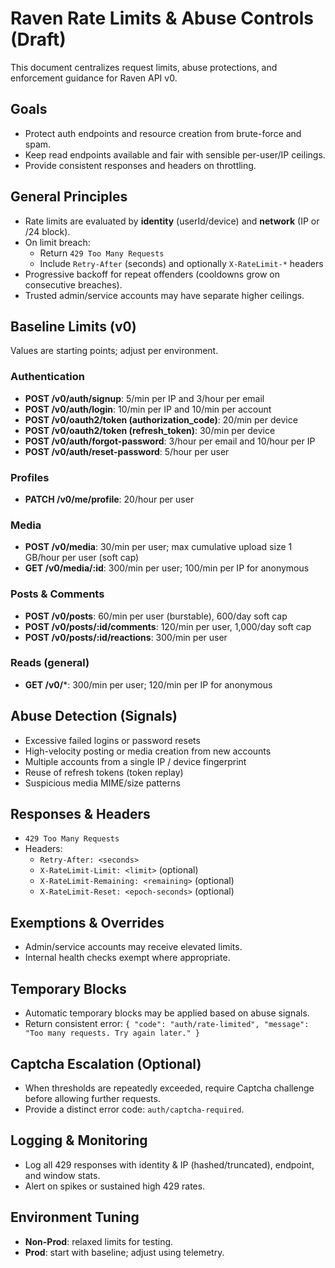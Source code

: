# Raven Rate Limits & Abuse Controls (Draft)

This document centralizes request limits, abuse protections, and enforcement guidance for Raven API v0.

## Goals
- Protect auth endpoints and resource creation from brute-force and spam.
- Keep read endpoints available and fair with sensible per-user/IP ceilings.
- Provide consistent responses and headers on throttling.

## General Principles
- Rate limits are evaluated by **identity** (userId/device) and **network** (IP or /24 block).
- On limit breach:
  - Return `429 Too Many Requests`
  - Include `Retry-After` (seconds) and optionally `X-RateLimit-*` headers
- Progressive backoff for repeat offenders (cooldowns grow on consecutive breaches).
- Trusted admin/service accounts may have separate higher ceilings.

## Baseline Limits (v0)
Values are starting points; adjust per environment.

### Authentication
- **POST /v0/auth/signup**: 5/min per IP and 3/hour per email
- **POST /v0/auth/login**: 10/min per IP and 10/min per account
- **POST /v0/oauth2/token (authorization_code)**: 20/min per device
- **POST /v0/oauth2/token (refresh_token)**: 30/min per device
- **POST /v0/auth/forgot-password**: 3/hour per email and 10/hour per IP
- **POST /v0/auth/reset-password**: 5/hour per user

### Profiles
- **PATCH /v0/me/profile**: 20/hour per user

### Media
- **POST /v0/media**: 30/min per user; max cumulative upload size 1 GB/hour per user (soft cap)
- **GET /v0/media/:id**: 300/min per user; 100/min per IP for anonymous

### Posts & Comments
- **POST /v0/posts**: 60/min per user (burstable), 600/day soft cap
- **POST /v0/posts/:id/comments**: 120/min per user, 1,000/day soft cap
- **POST /v0/posts/:id/reactions**: 300/min per user

### Reads (general)
- **GET /v0/***: 300/min per user; 120/min per IP for anonymous

## Abuse Detection (Signals)
- Excessive failed logins or password resets
- High-velocity posting or media creation from new accounts
- Multiple accounts from a single IP / device fingerprint
- Reuse of refresh tokens (token replay)
- Suspicious media MIME/size patterns

## Responses & Headers
- `429 Too Many Requests`
- Headers:
  - `Retry-After: <seconds>`
  - `X-RateLimit-Limit: <limit>` (optional)
  - `X-RateLimit-Remaining: <remaining>` (optional)
  - `X-RateLimit-Reset: <epoch-seconds>` (optional)

## Exemptions & Overrides
- Admin/service accounts may receive elevated limits.
- Internal health checks exempt where appropriate.

## Temporary Blocks
- Automatic temporary blocks may be applied based on abuse signals.
- Return consistent error: `{ "code": "auth/rate-limited", "message": "Too many requests. Try again later." }`

## Captcha Escalation (Optional)
- When thresholds are repeatedly exceeded, require Captcha challenge before allowing further requests.
- Provide a distinct error code: `auth/captcha-required`.

## Logging & Monitoring
- Log all 429 responses with identity & IP (hashed/truncated), endpoint, and window stats.
- Alert on spikes or sustained high 429 rates.

## Environment Tuning
- **Non-Prod**: relaxed limits for testing.
- **Prod**: start with baseline; adjust using telemetry.
